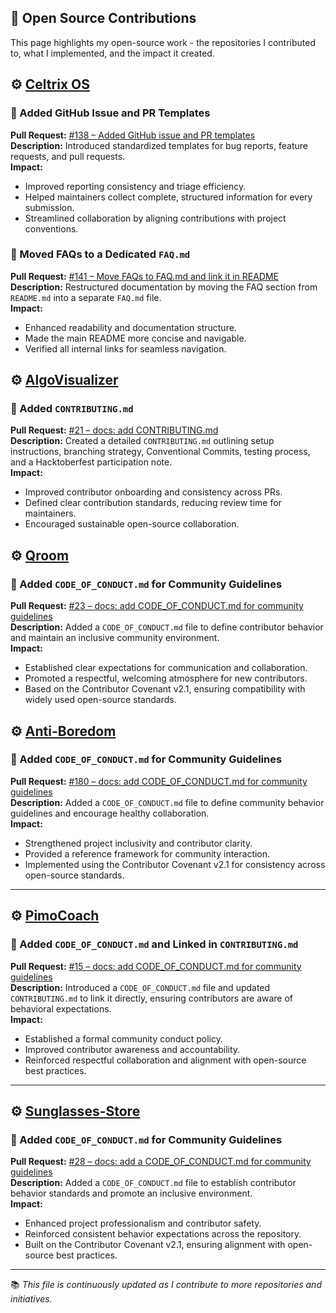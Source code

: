 ## 🧩 Open Source Contributions

This page highlights my open-source work - the repositories I contributed to, what I implemented, and the impact it created.  

## ⚙️ [**Celtrix OS**](https://github.com/celtrix-os/Celtrix.git)

### 🧾 Added GitHub Issue and PR Templates
**Pull Request:** [#138 – Added GitHub issue and PR templates](https://github.com/celtrix-os/Celtrix/pull/138)  
**Description:** Introduced standardized templates for bug reports, feature requests, and pull requests.  
**Impact:**  
- Improved reporting consistency and triage efficiency.  
- Helped maintainers collect complete, structured information for every submission.  
- Streamlined collaboration by aligning contributions with project conventions.  

### 📄 Moved FAQs to a Dedicated `FAQ.md`
**Pull Request:** [#141 – Move FAQs to FAQ.md and link it in README](https://github.com/celtrix-os/Celtrix/pull/141)  
**Description:** Restructured documentation by moving the FAQ section from `README.md` into a separate `FAQ.md` file.  
**Impact:**  
- Enhanced readability and documentation structure.  
- Made the main README more concise and navigable.  
- Verified all internal links for seamless navigation.  

## ⚙️ [**AlgoVisualizer**](https://github.com/mahaveergurjar/AlgoVisualizer.git)

### 📄 Added `CONTRIBUTING.md`
**Pull Request:** [#21 – docs: add CONTRIBUTING.md](https://github.com/mahaveergurjar/AlgoVisualizer/pull/21)  
**Description:** Created a detailed `CONTRIBUTING.md` outlining setup instructions, branching strategy, Conventional Commits, testing process, and a Hacktoberfest participation note.  
**Impact:**  
- Improved contributor onboarding and consistency across PRs.  
- Defined clear contribution standards, reducing review time for maintainers.  
- Encouraged sustainable open-source collaboration.

## ⚙️ [**Qroom**](https://github.com/kkhushie/qroom)

### 📜 Added `CODE_OF_CONDUCT.md` for Community Guidelines
**Pull Request:** [#23 – docs: add CODE_OF_CONDUCT.md for community guidelines](https://github.com/kkhushie/qroom/pull/23)  
**Description:** Added a `CODE_OF_CONDUCT.md` file to define contributor behavior and maintain an inclusive community environment.  
**Impact:**  
- Established clear expectations for communication and collaboration.  
- Promoted a respectful, welcoming atmosphere for new contributors.  
- Based on the Contributor Covenant v2.1, ensuring compatibility with widely used open-source standards.

## ⚙️ [**Anti-Boredom**](https://github.com/ramanuj-droid/Anti-Boredom)

### 📜 Added `CODE_OF_CONDUCT.md` for Community Guidelines
**Pull Request:** [#180 – docs: add CODE_OF_CONDUCT.md for community guidelines](https://github.com/ramanuj-droid/Anti-Boredom/pull/180)  
**Description:** Added a `CODE_OF_CONDUCT.md` file to define community behavior guidelines and encourage healthy collaboration.  
**Impact:**  
- Strengthened project inclusivity and contributor clarity.  
- Provided a reference framework for community interaction.  
- Implemented using the Contributor Covenant v2.1 for consistency across open-source standards.

---

## ⚙️ [**PimoCoach**](https://github.com/pankajydv08/PimoCoach)

### 📜 Added `CODE_OF_CONDUCT.md` and Linked in `CONTRIBUTING.md`
**Pull Request:** [#15 – docs: add CODE_OF_CONDUCT.md for community guidelines](https://github.com/pankajydv08/PimoCoach/pull/15)  
**Description:** Introduced a `CODE_OF_CONDUCT.md` file and updated `CONTRIBUTING.md` to link it directly, ensuring contributors are aware of behavioral expectations.  
**Impact:**  
- Established a formal community conduct policy.  
- Improved contributor awareness and accountability.  
- Reinforced respectful collaboration and alignment with open-source best practices.

---

## ⚙️ [**Sunglasses-Store**](https://github.com/AlizayAyesha/Sunglasses-Store)

### 📜 Added `CODE_OF_CONDUCT.md` for Community Guidelines
**Pull Request:** [#28 – docs: add a CODE_OF_CONDUCT.md for community guidelines](https://github.com/AlizayAyesha/Sunglasses-Store/pull/28)  
**Description:** Added a `CODE_OF_CONDUCT.md` file to establish contributor behavior standards and promote an inclusive environment.  
**Impact:**  
- Enhanced project professionalism and contributor safety.  
- Reinforced consistent behavior expectations across the repository.  
- Built on the Contributor Covenant v2.1, ensuring alignment with open-source best practices.

---

📚 *This file is continuously updated as I contribute to more repositories and initiatives.*
